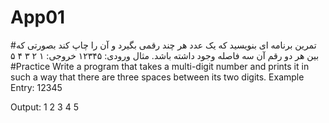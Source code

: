 # App01
#تمرین  برنامه ای بنویسید که یک عدد هر چند رقمی بگیرد و آن را چاپ کند بصورتی که بین هر دو رقم آن سه فاصله وجود داشته باشد. مثال ورودی: ۱۲۳۴۵  خروجی:  ۱   ۲   ۳   ۴   ۵
#Practice
Write a program that takes a multi-digit number and prints it in such a way that there are three spaces between its two digits.
Example
Entry: 12345

Output:
1 2 3 4 5
